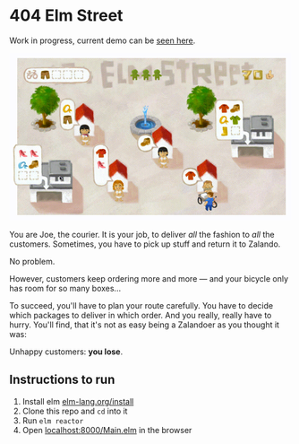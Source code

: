 # 404 Elm Street

Work in progress, current demo can be [seen here](http://zalando.github.io/elm-street-404/).

![Screencast](screen.gif)

You are Joe, the courier. It is your job, to deliver *all* the fashion to *all* the customers. Sometimes, you have to pick up stuff and return it to Zalando.

No problem.

However, customers keep ordering more and more — and your bicycle only has room for so many boxes...

To succeed, you'll have to plan your route carefully. You have to decide which packages to deliver in which order. And you really, really have to hurry. You'll find, that it's not as easy being a Zalandoer as you thought it was:

Unhappy customers: **you lose**.


## Instructions to run

1. Install elm [elm-lang.org/install](http://elm-lang.org/install)
2. Clone this repo and `cd` into it
3. Run `elm reactor`
4. Open [localhost:8000/Main.elm](http://localhost:8000/Main.elm) in the browser
